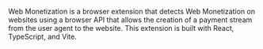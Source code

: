 
Web Monetization is a browser extension that detects Web Monetization on websites using a browser API that allows the
creation of a payment stream from the user agent to the website. This extension is built with React, TypeScript, and
Vite.




 
 
